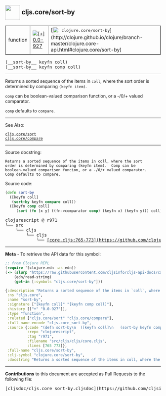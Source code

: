 ## <img width="48px" valign="middle" src="http://i.imgur.com/Hi20huC.png"> cljs.core/sort-by

 <table border="1">
<tr>

<td>function</td>
<td><a href="https://github.com/cljsinfo/cljs-api-docs/tree/0.0-927"><img valign="middle" alt="[+] 0.0-927" src="https://img.shields.io/badge/+-0.0--927-lightgrey.svg"></a> </td>
<td>
[<img height="24px" valign="middle" src="http://i.imgur.com/1GjPKvB.png"> <samp>clojure.core/sort-by</samp>](http://clojure.github.io/clojure/branch-master/clojure.core-api.html#clojure.core/sort-by)
</td>
</tr>
</table>

 <samp>
(__sort-by__ keyfn coll)<br>
</samp>
 <samp>
(__sort-by__ keyfn comp coll)<br>
</samp>

---

Returns a sorted sequence of the items in `coll`, where the sort order is
determined by comparing `(keyfn item)`.

`comp` can be boolean-valued comparison function, or a -/0/+ valued comparator.

`comp` defaults to `compare`.

---


See Also:

[`cljs.core/sort`](cljs.core_sort.md)<br>
[`cljs.core/compare`](cljs.core_compare.md)<br>

---

Source docstring:

```
Returns a sorted sequence of the items in coll, where the sort
order is determined by comparing (keyfn item).  Comp can be
boolean-valued comparison funcion, or a -/0/+ valued comparator.
Comp defaults to compare.
```

Source code:

```clj
(defn sort-by
  ([keyfn coll]
   (sort-by keyfn compare coll))
  ([keyfn comp coll]
     (sort (fn [x y] ((fn->comparator comp) (keyfn x) (keyfn y))) coll)))
```

 <pre>
clojurescript @ r971
└── src
    └── cljs
        └── cljs
            └── <ins>[core.cljs:765-773](https://github.com/clojure/clojurescript/blob/r971/src/cljs/cljs/core.cljs#L765-L773)</ins>
</pre>


---

__Meta__ - To retrieve the API data for this symbol:

```clj
;; from Clojure REPL
(require '[clojure.edn :as edn])
(-> (slurp "https://raw.githubusercontent.com/cljsinfo/cljs-api-docs/catalog/cljs-api.edn")
    (edn/read-string)
    (get-in [:symbols "cljs.core/sort-by"]))
```

```clj
{:description "Returns a sorted sequence of the items in `coll`, where the sort order is\ndetermined by comparing `(keyfn item)`.\n\n`comp` can be boolean-valued comparison function, or a -/0/+ valued comparator.\n\n`comp` defaults to `compare`.",
 :ns "cljs.core",
 :name "sort-by",
 :signature ["[keyfn coll]" "[keyfn comp coll]"],
 :history [["+" "0.0-927"]],
 :type "function",
 :related ["cljs.core/sort" "cljs.core/compare"],
 :full-name-encode "cljs.core_sort-by",
 :source {:code "(defn sort-by\n  ([keyfn coll]\n   (sort-by keyfn compare coll))\n  ([keyfn comp coll]\n     (sort (fn [x y] ((fn->comparator comp) (keyfn x) (keyfn y))) coll)))",
          :repo "clojurescript",
          :tag "r971",
          :filename "src/cljs/cljs/core.cljs",
          :lines [765 773]},
 :full-name "cljs.core/sort-by",
 :clj-symbol "clojure.core/sort-by",
 :docstring "Returns a sorted sequence of the items in coll, where the sort\norder is determined by comparing (keyfn item).  Comp can be\nboolean-valued comparison funcion, or a -/0/+ valued comparator.\nComp defaults to compare."}

```

---

__Contributions__ to this document are accepted as Pull Requests to the following file:

 <pre>
[cljsdoc/cljs.core_sort-by.cljsdoc](https://github.com/cljsinfo/cljs-api-docs/blob/master/cljsdoc/cljs.core_sort-by.cljsdoc)
</pre>

